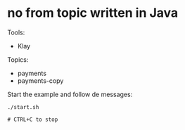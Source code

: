 # no from topic written in Java

Tools:

- Klay

Topics:

- payments
- payments-copy

Start the example and follow de messages:

```console
./start.sh

# CTRL+C to stop
```

